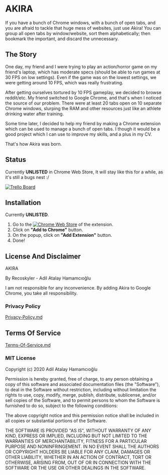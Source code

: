 # AKIRA

If you have a bunch of Chrome windows, with a bunch of open tabs, and you are afraid to tackle that huge mess of websites, just use Akira! You can group all open tabs by window/website, sort them alphabetically; then bookmark the important, and discard the unnecessary.

## The Story

One day, my friend and I were trying to play an action/horror game on my friend's laptop, which has moderate specs (should be able to run games at 30 FPS on low settings). Even if the game was on the lowest settings, we were getting around 10 FPS, which was really frustrating.

After getting ourselves tortured by 10 FPS gameplay, we decided to browse reddit/etc. My friend switched to Google Chrome, and that's when I noticed the source of our problem. There were at least 20 tabs open on 10 separate Chrome windows, slurping the RAM and other resources just like an athlete drinking water after training.

Some time later, I decided to help my friend by making a Chrome extension which can be used to manage a bunch of open tabs. I though it would be a good project which I can use to improve my skills, and a plus in my CV.

That's how Akira was born.

## Status

Currently **UNLISTED** in Chrome Web Store, It will stay like this for a while, as it's still a bugs nest :/

[![Trello Board](https://img.shields.io/badge/Trello%20Board-Akira-blue)](https://trello.com/b/ZJ3Vsw7h/akira)

## Installation

Currently **UNLISTED**.

1. Go to the [![Chrome Web Store](https://img.shields.io/chrome-web-store/v/aibadljmbjbjogomfgkoaoaighnmdghp?label=Chrome%20Web%20Store)](https://chrome.google.com/webstore/detail/akira/aibadljmbjbjogomfgkoaoaighnmdghp) of the extension.
2. Click on **"Add to Chrome"** button.
3. On the popup, click on **"Add Extension"** button.
4. Done!

## License And Disclaimer

AKIRA

By Recoskyler - Adil Atalay Hamamcıoğlu

I am not responsible for any inconvenience. By adding Akira to Google Chrome, you take all responsibility.

### Privacy Policy

[Privacy-Policy.md](https://github.com/recoskyler/Akira/blob/master/privacy-policy.md)

## Terms Of Service

[Terms-Of-Service.md]([../Akira/terms-of-service.md](https://github.com/recoskyler/Akira/blob/master/terms-of-service.md))

### MIT License

Copyright (c) 2020 Adil Atalay Hamamcıoğlu

Permission is hereby granted, free of charge, to any person obtaining a copy
of this software and associated documentation files (the "Software"), to deal
in the Software without restriction, including without limitation the rights
to use, copy, modify, merge, publish, distribute, sublicense, and/or sell
copies of the Software, and to permit persons to whom the Software is
furnished to do so, subject to the following conditions:

The above copyright notice and this permission notice shall be included in all
copies or substantial portions of the Software.

THE SOFTWARE IS PROVIDED "AS IS", WITHOUT WARRANTY OF ANY KIND, EXPRESS OR
IMPLIED, INCLUDING BUT NOT LIMITED TO THE WARRANTIES OF MERCHANTABILITY,
FITNESS FOR A PARTICULAR PURPOSE AND NONINFRINGEMENT. IN NO EVENT SHALL THE
AUTHORS OR COPYRIGHT HOLDERS BE LIABLE FOR ANY CLAIM, DAMAGES OR OTHER
LIABILITY, WHETHER IN AN ACTION OF CONTRACT, TORT OR OTHERWISE, ARISING FROM,
OUT OF OR IN CONNECTION WITH THE SOFTWARE OR THE USE OR OTHER DEALINGS IN THE
SOFTWARE.
